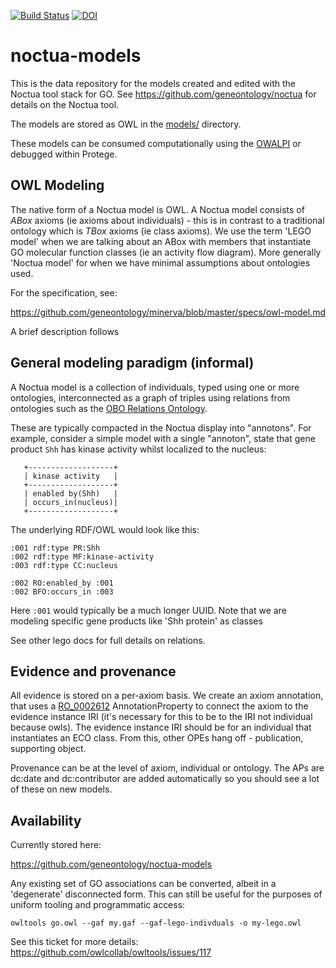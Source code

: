 [![Build Status](https://travis-ci.org/geneontology/noctua-models.svg?branch=master)](https://travis-ci.org/geneontology/noctua-models)
[![DOI](https://zenodo.org/badge/13996/geneontology/noctua-models.svg)](https://zenodo.org/badge/latestdoi/13996/geneontology/noctua-models)

# noctua-models

This is the data repository for the models created and edited with the Noctua tool stack for GO. See https://github.com/geneontology/noctua
for details on the Noctua tool.

The models are stored as OWL in the [models/](models/) directory.

These models can be consumed computationally using the [OWALPI](https://github.com/owlcs/owlapi/) or debugged within Protege.

## OWL Modeling

The native form of a Noctua model is OWL. A Noctua model consists of *ABox* axioms (ie axioms about individuals) - this is in contrast to a traditional ontology which is *TBox* axioms (ie class axioms). We use the term 'LEGO model' when we are talking about an ABox with members that instantiate GO molecular function classes (ie an activity flow diagram). More generally 'Noctua model' for when we have minimal assumptions about ontologies used.

For the specification, see:

https://github.com/geneontology/minerva/blob/master/specs/owl-model.md

A brief description follows

## General modeling paradigm (informal)

A Noctua model is a collection of individuals, typed using one or more
ontologies, interconnected as a graph of triples using relations from
ontologies such as the [OBO Relations Ontology](https://github.com/oborel/obo-relations).

These are typically compacted in the Noctua display into
"annotons". For example, consider a simple model with a single
"annoton", state that gene product `Shh` has kinase activity whilst
localized to the nucleus:

```
   +-------------------+
   | kinase activity   |
   +-------------------+
   | enabled by(Shh)   |
   | occurs_in(nucleus)|
   +-------------------+
```

The underlying RDF/OWL would look like this:

```
:001 rdf:type PR:Shh
:002 rdf:type MF:kinase-activity
:003 rdf:type CC:nucleus

:002 RO:enabled_by :001
:002 BFO:occurs_in :003
```

Here `:001` would typically be a much longer UUID. Note that we are
modeling specific gene products like 'Shh protein' as classes

See other lego docs for full details on relations. 

## Evidence and provenance

All evidence is stored on a per-axiom basis. We create an axiom annotation, that uses a [RO_0002612](http://purl.obolibrary.org/obo/RO_0002612) AnnotationProperty to connect the axiom to the evidence instance IRI (it's necessary for this to be to the IRI not individual because owls). The evidence instance IRI should be for an individual that instantiates an ECO class. From this, other OPEs hang off - publication, supporting object.

Provenance can be at the level of axiom, individual or ontology. The APs are dc:date and dc:contributor are added automatically so you should see a lot of these on new models.

## Availability

Currently stored here:

https://github.com/geneontology/noctua-models

Any existing set of GO associations can be converted, albeit in a 'degenerate' disconnected form. This can still be useful for the purposes of uniform tooling and programmatic access:

    owltools go.owl --gaf my.gaf --gaf-lego-indivduals -o my-lego.owl
    
See this ticket for more details: https://github.com/owlcollab/owltools/issues/117
